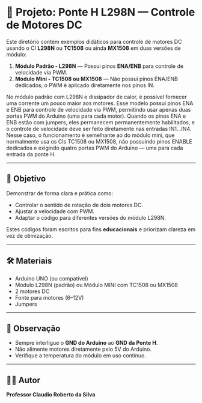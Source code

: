 # 🚗 Projeto: Ponte H L298N — Controle de Motores DC

Este diretório contém exemplos didáticos para controle de motores DC usando o CI **L298N** ou **TC1508** ou ainda **MX1508** em duas versões de módulo:

1. **Módulo Padrão - L298N** — Possui pinos **ENA/ENB** para controle de velocidade via PWM.  
2. **Módulo Mini - TC1508 ou MX1508** — Não possui pinos ENA/ENB dedicados; o PWM é aplicado diretamente nos pinos IN.

No módulo padrão com L298N e dissipador de calor, é possível fornecer uma corrente um pouco maior aos motores.
Esse modelo possui pinos ENA e ENB para controle de velocidade via PWM, permitindo usar apenas duas portas PWM do Arduino (uma para cada motor).
Quando os pinos ENA e ENB estão com jumpers, eles permanecem permanentemente habilitados, e o controle de velocidade deve ser feito diretamente nas entradas IN1...IN4.
Nesse caso, o funcionamento é semelhante ao do módulo mini, que normalmente usa os CIs TC1508 ou MX1508, não possuindo pinos ENABLE dedicados e 
exigindo quatro portas PWM do Arduino — uma para cada entrada da ponte H.

---

## 📜 Objetivo
Demonstrar de forma clara e prática como:
- Controlar o sentido de rotação de dois motores DC.
- Ajustar a velocidade com PWM.
- Adaptar o código para diferentes versões do módulo L298N.

Estes códigos foram escritos para fins **educacionais** e priorizam clareza em vez de otimização.

---

## 🛠 Materiais
- Arduino UNO (ou compatível)
- Módulo L298N (padrão) ou Módulo MINI com TC1508 ou MX1508
- 2 motores DC
- Fonte para motores (6–12V)
- Jumpers

---

## 📎 Observação
- Sempre interligue o **GND do Arduino** ao **GND da Ponte H**.
- Não alimente motores diretamente pelo 5V do Arduino.
- Verifique a temperatura do módulo em uso contínuo.

---

## 🧑‍💻 Autor
**Professor Claudio Roberto da Silva**


